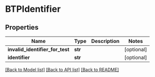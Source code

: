 # BTPIdentifier

## Properties
Name | Type | Description | Notes
------------ | ------------- | ------------- | -------------
**invalid_identifier_for_test** | **str** |  | [optional] 
**identifier** | **str** |  | [optional] 

[[Back to Model list]](../README.md#documentation-for-models) [[Back to API list]](../README.md#documentation-for-api-endpoints) [[Back to README]](../README.md)


